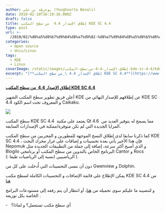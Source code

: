```yaml
---
author: يوغرطة بن علي (Youghourta Benali)
date: 2010-02-10T16:19:16.000Z
draft: false
title: إطلاق الإصدار 4.4  من سطح المكتب KDE SC 4.4
type: post
url: >-
  /2010/02/%d8%a5%d8%b7%d9%84%d8%a7%d9%82-%d8%a7%d9%84%d8%a5%d8%b5%d8%af%d8%a7%d8%b1-4-4-%d9%85%d9%86-%d8%b3%d8%b7%d8%ad-%d8%a7%d9%84%d9%85%d9%83%d8%aa%d8%a8-kde-sc-4-4/
categories:
  - Open source
  - Unix/Linux
tags:
  - KDE
  - Linux
coverImage: /static/images/إطلاق-الإصدار-4-4-من-سطح-المكتب-kde-sc-4-4/kde_redesigned.jpg
excerpt: "[**إطلاق الإصدار 4.4 \_من سطح المكتب KDE SC 4.4**](https://www.it-scoop.com/2010/02/%d8%a5%d8%b7%d9%84%d8%a7%d9%82-%d8%a7%d9%84%d8%a5%d8%b5%d8%af%d8%a7%d8%b1-4-4-%d9%85%d9%86-%d8%b3%d8%b7%d8%ad-%d8%a7%d9%84%d9%85%d9%83%d8%aa%d8%a8-kde-sc-4-4/)\n\nأعلن فريق تطوير سطح المكتب الشهير KDE عن إطلاقهم للإصدار النهائي من KDE SC 4.4 و المعروف تحت اسم الكود Caikaku.\n\n\n\nسطح المكتب KDE SC 4.4 \_يعتمد على مكتبة Qt 4.6 \_مما يسمح"
---
```

[**إطلاق الإصدار 4.4  من سطح المكتب KDE SC 4.4**](https://www.it-scoop.com/2010/02/%d8%a5%d8%b7%d9%84%d8%a7%d9%82-%d8%a7%d9%84%d8%a5%d8%b5%d8%af%d8%a7%d8%b1-4-4-%d9%85%d9%86-%d8%b3%d8%b7%d8%ad-%d8%a7%d9%84%d9%85%d9%83%d8%aa%d8%a8-kde-sc-4-4/)

أعلن فريق تطوير سطح المكتب الشهير KDE عن إطلاقهم للإصدار النهائي من KDE SC 4.4 و المعروف تحت اسم الكود Caikaku.

![](/static/images/إطلاق-الإصدار-4-4-من-سطح-المكتب-kde-sc-4-4/kde_redesigned.jpg)

سطح المكتب KDE SC 4.4  يعتمد على مكتبة Qt 4.6  مما يسمح له بتوفير العديد من المزايا الجديدة التي لم تكن متوفرة/ممكنة في الإصدارات السابقة.

كما ذكرنا سابقا لدى إطلاق النسخ الموجهة للمطورين و المجربين من سطح المكتب KDE SC 4.4 ، فإن هذا الأخير يأتي بعدة تحسينات و إضافات على غرار محرك البحث Nepomuk و الذي أصبح أكثر سرعة، إضافة إلى جملة من التطبيقات الجديدة مثل Blogilo البرنامج الخاص بالتدوين من سطح المكتب أو برنامجي Cantor و Rocs الرياضييين (نسبة إلى الرياضيات طبعا :) ).

دون أن ننسى التحسينات التي أُدخلت على كل من Gwenview و Dolphin.

يمكن الإطلاع على قائمة الإضافات و التحسينات الكاملة لسطح مكتب KDE SC 4.4 من [هنا](http://www.kde.org/announcements/4.4/)

و لتنصيبه ما عليكم سوى تحميله من [هنا](http://download.kde.org/download.php?url=stable/4.4.0/)، أو انتظار أن يتم رفعه إلى مستودعات البرامج الخاصة بكل توزيعة .

\-   أي سطح مكتب تستعمل؟ و لماذا؟
